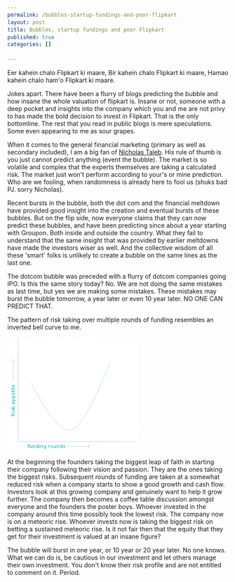 ```yaml
--- 
permalink: /bubbles-startup-fundings-and-poor-flipkart
layout: post
title: Bubbles, startup fundings and poor Flipkart
published: true
categories: []

---
```

Eer kahein chalo Flipkart ki maare, Bir kahein chalo Flipkart ki maare, Hamao kahein chalo ham'o Flipkart ki maare. 

Jokes apart. There have been a flurry of blogs predicting the bubble and how insane the whole valuation of flipkart is. Insane or not, someone with a deep pocket and insights into the company which you and me are not privy to has made the bold decision to invest in Flipkart. That is the only bottomline. The rest that you read in public blogs is mere speculations. Some even appearing to me as sour grapes.

When it comes to the general financial marketing (primary as well as secondary included), I am a big fan of <a href="http://www.fooledbyrandomness.com/">Nicholas Taleb</a>. His rule of thumb is you just cannot predict anything (event the bubble). The market is so volatile and complex that the experts themselves are taking a calculated risk. The market just won't perform according to your's or mine prediction. Who are we fooling, when randomness is already here to fool us (shuks bad PJ. sorry Nicholas).

Recent bursts in the bubble, both the dot com and the financial meltdown have provided good insight into the creation and eventual bursts of these bubbles. But on the flip side, now everyone claims that they can now predict these bubbles, and have been predicting since about a year starting with Groupon. Both inside and outside the country. What they fail to understand that the same insight that was provided by earlier meltdowns have made the investors wiser as well. And the collective wisdom of all these 'smart' folks is unlikely to create a bubble on the same lines as the last one.

The dotcom bubble was preceded with a flurry of dotcom companies going IPO. Is this the same story today? No. We are not doing the same mistakes as last time, but yes we are making some mistakes. These mistakes may burst the bubble tomorrow, a year later or even 10 year later. NO ONE CAN PREDICT THAT.

The pattern of risk taking over multiple rounds of funding resembles an inverted bell curve to me.

<div class="image"><img src="/images/bell.png" alt="Bubbles, startup fundings and poor Flipkart" /></div>

At the beginning the founders taking the biggest leap of faith in starting their company following their vision and passion. They are the ones taking the biggest risks. Subsequent rounds of funding are taken at a somewhat reduced risk when a company starts to show a good growth and cash flow. Investors look at this growing company and genuinely want to help it grow further. The company then becomes a coffee table discussion amongst everyone and the founders the poster boys. Whoever invested in the company around this time possibly took the lowest risk. The company now is on a meteoric rise. Whoever invests now is taking the biggest risk on betting a sustained meteoric rise. Is it not fair then that the equity that they get for their investment is valued at an insane figure?

The bubble will burst in one year, or 10 year or 20 year later. No one knows. What we can do is, be cautious in our investment and let others manage their own investment. You don't know their risk profile and are not entitled to comment on it. Period.
